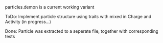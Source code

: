 particles.demon is a current working variant

ToDo:
Implement particle structure using traits with mixed in Charge and Activity (in progress...)


Done:
Particle was extracted to a seperate file, together with corresponding tests
